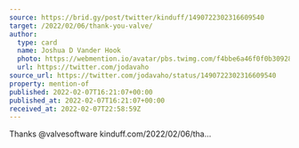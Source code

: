 ```yaml
---
source: https://brid.gy/post/twitter/kinduff/1490722302316609540
target: /2022/02/06/thank-you-valve/
author:
  type: card
  name: Joshua D Vander Hook
  photo: https://webmention.io/avatar/pbs.twimg.com/f4bbe6a46f0f0b30928d17ee3dae0b809b93e34d3f0b4c6af0f6168391411d16.jpg
  url: https://twitter.com/jodavaho
source_url: https://twitter.com/jodavaho/status/1490722302316609540
property: mention-of
published: 2022-02-07T16:21:07+00:00
published_at: 2022-02-07T16:21:07+00:00
received_at: 2022-02-07T22:58:59Z
---
```


Thanks @valvesoftware kinduff.com/2022/02/06/tha…